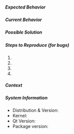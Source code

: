 <!--- Provide a general summary of the issue in the Title above -->
<!--- You could delete sections and/or questions irrelevant to your report --->

##### Expected Behavior
<!--- If you're describing a bug, tell us what should happen -->
<!--- If you're suggesting a change/improvement, tell us how it should work -->

##### Current Behavior
<!--- If describing a bug, tell us what happens instead of the expected behavior -->
<!--- If suggesting a change/improvement, explain the difference from current behavior -->

##### Possible Solution
<!--- Not obligatory, but suggest a fix/reason for the bug, -->
<!--- or ideas how to implement the addition or change -->

##### Steps to Reproduce (for bugs)
<!--- Provide a link to a live example, or an unambiguous set of steps to -->
<!--- reproduce this bug. Include code to reproduce, if relevant -->
1. 
2. 
3. 
4. 

##### Context
<!--- How has this issue affected you? What are you trying to accomplish? -->
<!--- Providing context helps us come up with a solution that is most useful in the real world -->

##### System Information
<!--- Include as many relevant details about the system you experienced the bug in -->
* Distribution & Version: 
* Kernel: 
* Qt Version: 
* Package version: 
